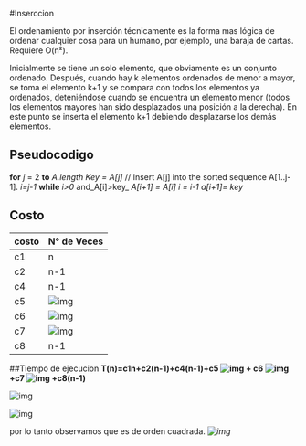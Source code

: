 #Inserccion

El ordenamiento por inserción técnicamente es la forma mas lógica de ordenar cualquier cosa para un humano, por ejemplo, una baraja de cartas. Requiere O(n²).

Inicialmente se tiene un solo elemento, que obviamente es un conjunto ordenado. Después, cuando hay k elementos ordenados de menor a mayor, se toma el elemento k+1 y se compara con todos los elementos ya ordenados, deteniéndose cuando se encuentra un elemento menor (todos los elementos mayores han sido desplazados una posición a la derecha). En este punto se inserta el elemento k+1 debiendo desplazarse los demás elementos.



##	Pseudocodigo

**for** _j_ = 2 **to** _A.length_
       _Key = A[j]_
       // Insert A[j] into the sorted sequence A[1..j-1].
_i=j-1_
  **while** _i>0_ and_A[i]>key_
          _A[i+1] = A[i]_
          _i = i-1_
        _a[i+1]= key_

##	Costo
costo | N° de Veces
------|-------------
  c1    |   n
  c2    | n-1
  c4    | n-1
  c5    |  ![img](http://www.sciweavers.org/tex2img.php?eq=%5Csum_%7Bj%3D2%7D%5E%7Bn%7D%20t_%7Bj%7D&bc=White&fc=Black&im=jpg&fs=12&ff=arev&edit=0[/img])
  c6    |  ![img](http://www.sciweavers.org/tex2img.php?eq=%5Csum_%7Bj%3D2%7D%5E%7Bn%7D%20t_%7Bj-1%7D&bc=White&fc=Black&im=jpg&fs=12&ff=arev&edit=0[/img])
  c7    | ![img](http://www.sciweavers.org/tex2img.php?eq=%5Csum_%7Bj%3D2%7D%5E%7Bn%7D%20t_%7Bj-1%7D&bc=White&fc=Black&im=jpg&fs=12&ff=arev&edit=0[/img])
  c8    | n-1


##Tiempo de ejecucion
   **T(n)=c1n+c2(n-1)+c4(n-1)+c5 ![img](http://www.sciweavers.org/tex2img.php?eq=%5Csum_%7Bj%3D2%7D%5E%7Bn%7D%20t_%7Bj%7D&bc=White&fc=Black&im=jpg&fs=12&ff=arev&edit=0[/img]) + c6 ![img](http://www.sciweavers.org/tex2img.php?eq=%5Csum_%7Bj%3D2%7D%5E%7Bn%7D%20t_%7Bj-1%7D&bc=White&fc=Black&im=jpg&fs=12&ff=arev&edit=0[/img]) +c7 ![img](http://www.sciweavers.org/tex2img.php?eq=%5Csum_%7Bj%3D2%7D%5E%7Bn%7D%20t_%7Bj-1%7D&bc=White&fc=Black&im=jpg&fs=12&ff=arev&edit=0[/img]) +c8(n-1)**

![img](http://www.sciweavers.org/tex2img.php?eq=T%28n%29%20%3D%20c_%7B1%7Dn%20%2B%20c_%7B2%7D%28n-1%29%20%2B%20c_%7B4%7D%28n-1%29%20%20%2B%20c_%7B5%7D%20%5Cfrac%7Bn%28n%2B1%29%7D%7B2%7D-1%20%7D%20%2B%20c_%7B6%7D%20%5Cfrac%7Bn%28n-1%29%7D%7B2%7D%7D%20%2B%20c_%7B7%7D%20%5Cfrac%7Bn%28n-1%29%7D%7B2%7D%20%7D%20%2B%20c_%7B8%7D%28n-1%29%0A%20&bc=White&fc=Black&im=jpg&fs=12&ff=arev&edit=0[/img])


![img](http://www.sciweavers.org/tex2img.php?eq=T%28n%29%20%3D%20%28%20%5Cfrac%7Bc_%7B5%7D%7D%7B2%7D%20%2B%20%5Cfrac%7Bc_%7B6%7D%7D%7B2%7D%20%2B%20%5Cfrac%7Bc_%7B7%7D%7D%7B2%7D%20%29%20n%5E%7B2%7D%20%2B%20%28%20c_%7B1%7D%20%2B%20c_%7B2%7D%20%2B%20%20c_%7B4%7D%20%2B%20%5Cfrac%7Bc_%7B5%7D%7D%7B2%7D%20-%5Cfrac%7Bc_%7B6%7D%7D%7B2%7D%20-%5Cfrac%7Bc_%7B7%7D%7D%7B2%7D%20%2Bc_%7B8%7D%29n%20-%20%28c_%7B2%7D%2Bc_%7B4%7D%2Bc_%7B5%7D%2Bc_%7B8%7D%29%20%0A%20&bc=White&fc=Black&im=jpg&fs=12&ff=arev&edit=0[/img])

por lo tanto observamos que es de orden cuadrada.
_![img](http://www.sciweavers.org/tex2img.php?eq=%20n%5E%7B2%7D%20&bc=White&fc=Black&im=jpg&fs=12&ff=arev&edit=0[/img])_





